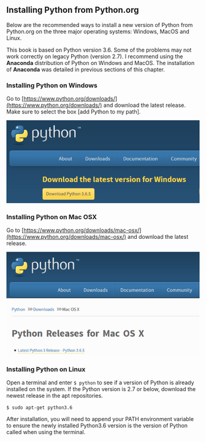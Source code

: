 
## Installing Python from Python.org
Below are the recommended ways to install a new version of Python from Python.org on the three major operating systems: Windows, MacOS and Linux. 

This book is based on Python version 3.6.  Some of the problems may not work correctly on legacy Python (version 2.7). I recommend using the **Anaconda** distribution of Python on Windows and MacOS. The installation of **Anaconda** was detailed in previous sections of this chapter.
### Installing Python on Windows

Go to [https://www.python.org/downloads/](https://www.python.org/downloads/) and download the latest release. Make sure to select the box [add Python to my path]. 

![Python.org download for Windows](images/python_dot_org_windows_download.PNG)
### Installing Python on Mac OSX

Go to [https://www.python.org/downloads/mac-osx/](https://www.python.org/downloads/mac-osx/) and download the latest release. 

![Python.org download for MacOS](images/python_dot_org_macos_download.PNG)
### Installing Python on Linux

Open a terminal and enter ```$ python``` to see if a version of Python is already installed on the system. If the Python version is 2.7 or below, download the newest release in the apt repositories.

```text
$ sudo apt-get python3.6
```

After installation, you will need to append your PATH environment variable to ensure the newly installed Python3.6 version is the version of Python called when using the terminal.
 

